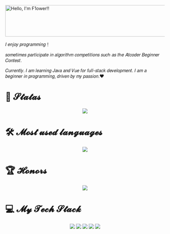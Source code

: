 <a href="https://cooltext.com"><img src="https://images.cooltext.com/5724393.png" width="1075" height="100" alt="Hello, I'm F1ower!!" /></a>

𝐼 𝑒𝑛𝑗𝑜𝑦 𝑝𝑟𝑜𝑔𝑟𝑎𝑚𝑚𝑖𝑛𝑔！

𝑠𝑜𝑚𝑒𝑡𝑖𝑚𝑒𝑠 𝑝𝑎𝑟𝑡𝑖𝑐𝑖𝑝𝑎𝑡𝑒 𝑖𝑛 𝑎𝑙𝑔𝑜𝑟𝑖𝑡ℎ𝑚 𝑐𝑜𝑚𝑝𝑒𝑡𝑖𝑡𝑖𝑜𝑛𝑠 𝑠𝑢𝑐ℎ 𝑎𝑠 𝑡ℎ𝑒 𝐴𝑡𝑐𝑜𝑑𝑒𝑟 𝐵𝑒𝑔𝑖𝑛𝑛𝑒𝑟 𝐶𝑜𝑛𝑡𝑒𝑠𝑡. 

𝐶𝑢𝑟𝑟𝑒𝑛𝑡𝑙𝑦. 𝐼 𝑎𝑚 𝑙𝑒𝑎𝑟𝑛𝑖𝑛𝑔 𝐽𝑎𝑣𝑎 𝑎𝑛𝑑 𝑉𝑢𝑒 𝑓𝑜𝑟 𝑓𝑢𝑙𝑙-𝑠𝑡𝑎𝑐𝑘 𝑑𝑒𝑣𝑒𝑙𝑜𝑝𝑚𝑒𝑛𝑡. 𝐼 𝑎𝑚 𝑎 𝑏𝑒𝑔𝑖𝑛𝑛𝑒𝑟 𝑖𝑛 𝑝𝑟𝑜𝑔𝑟𝑎𝑚𝑚𝑖𝑛𝑔, 𝑑𝑟𝑖𝑣𝑒𝑛 𝑏𝑦 𝑚𝑦 𝑝𝑎𝑠𝑠𝑖𝑜𝑛.❤️

# 🌱 𝓢𝓽𝓪𝓽𝓪𝓼
<div align="center">
  <img src="https://github-readme-stats.vercel.app/api?username=kaseketsu&show_icons=true&theme=dracula" />
</div>

# 🛠️ 𝓜𝓸𝓼𝓽 𝓾𝓼𝓮𝓭 𝓵𝓪𝓷𝓰𝓾𝓪𝓰𝓮𝓼
<div align="center">
  <img src="https://github-readme-stats.vercel.app/api/top-langs/?username=kaseketsu&theme=dracula" />
</div>

# 🏆 𝓗𝓸𝓷𝓸𝓻𝓼
<div align="center">
  <img src="https://github-profile-trophy.vercel.app/?username=kaseketsu&theme=dracula" />
</div>

# 💻 𝓜𝔂 𝓣𝓮𝓬𝓱 𝓢𝓽𝓪𝓬𝓴
<div align="center">
  <img src="https://img.shields.io/badge/-HTML5-E34F26?style=flat-square&logo=html5&logoColor=white" /> 
  <img src="https://img.shields.io/badge/-CSS3-1572B6?style=flat-square&logo=css3" /> 
  <img src="https://img.shields.io/badge/-JavaScript-oringe?style=flat-square&logo=javascript" />
  <img src="https://img.shields.io/badge/C++-23-blue" />
  <img src="https://img.shields.io/badge/Java11-orange" />
</div>


